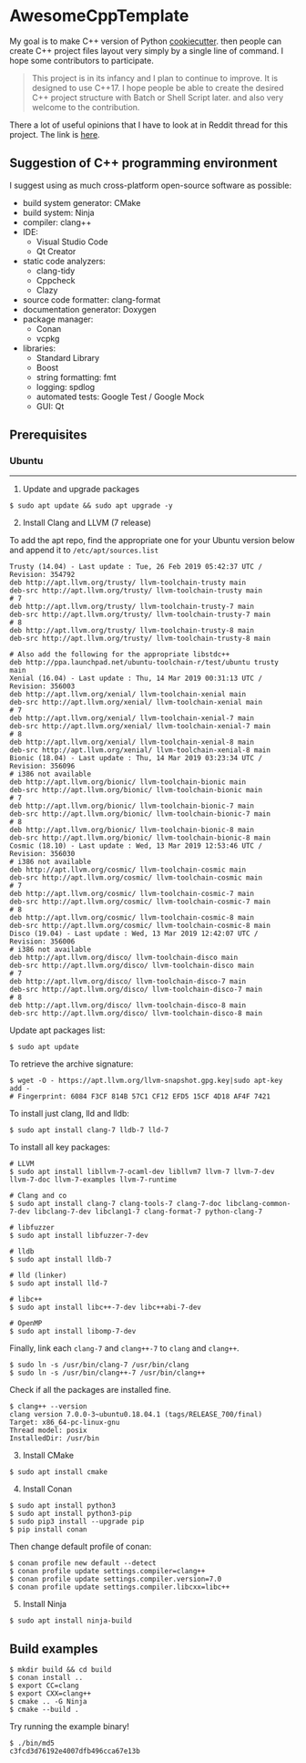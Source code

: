 # AwesomeCppTemplate

My goal is to make C++ version of Python [cookiecutter](https://github.com/audreyr/cookiecutter). then people can create C++ project files layout very simply by a single line of command. I hope some contributors to participate.

> This project is in its infancy and I plan to continue to improve. It is designed to use C++17. I hope people be able to create the desired C++ project structure with Batch or Shell Script later. and also very welcome to the contribution.

There a lot of useful opinions that I have to look at in Reddit thread for this project.
The link is [here](https://www.reddit.com/r/cpp/comments/b1u9fp/i_created_c17_cmake_conan_ninja_project_template/).

## Suggestion of C++ programming environment

I suggest using as much cross-platform open-source software as possible:

- build system generator: CMake
- build system: Ninja
- compiler: clang++
- IDE:
  - Visual Studio Code
  - ⁠Qt Creator
- static code analyzers:
  - clang-tidy
  - Cppcheck
  - Clazy
- source code formatter: clang-format
- documentation generator: Doxygen
- package manager:
  - ⁠Conan
  - ⁠vcpkg
- libraries:
  - Standard Library
  - Boost
  - string formatting: fmt
  - logging: spdlog
  - automated tests: Google Test / Google Mock
  - GUI: Qt

## Prerequisites

### Ubuntu
---

1. Update and upgrade packages

```shell
$ sudo apt update && sudo apt upgrade -y
```

2. Install Clang and LLVM (7 release)

To add the apt repo, find the appropriate one for your Ubuntu version below and append it to `/etc/apt/sources.list`
```
Trusty (14.04) - Last update : Tue, 26 Feb 2019 05:42:37 UTC / Revision: 354792
deb http://apt.llvm.org/trusty/ llvm-toolchain-trusty main
deb-src http://apt.llvm.org/trusty/ llvm-toolchain-trusty main
# 7 
deb http://apt.llvm.org/trusty/ llvm-toolchain-trusty-7 main
deb-src http://apt.llvm.org/trusty/ llvm-toolchain-trusty-7 main
# 8 
deb http://apt.llvm.org/trusty/ llvm-toolchain-trusty-8 main
deb-src http://apt.llvm.org/trusty/ llvm-toolchain-trusty-8 main

# Also add the following for the appropriate libstdc++
deb http://ppa.launchpad.net/ubuntu-toolchain-r/test/ubuntu trusty main
Xenial (16.04) - Last update : Thu, 14 Mar 2019 00:31:13 UTC / Revision: 356003
deb http://apt.llvm.org/xenial/ llvm-toolchain-xenial main
deb-src http://apt.llvm.org/xenial/ llvm-toolchain-xenial main
# 7
deb http://apt.llvm.org/xenial/ llvm-toolchain-xenial-7 main
deb-src http://apt.llvm.org/xenial/ llvm-toolchain-xenial-7 main
# 8
deb http://apt.llvm.org/xenial/ llvm-toolchain-xenial-8 main
deb-src http://apt.llvm.org/xenial/ llvm-toolchain-xenial-8 main
Bionic (18.04) - Last update : Thu, 14 Mar 2019 03:23:34 UTC / Revision: 356096
# i386 not available
deb http://apt.llvm.org/bionic/ llvm-toolchain-bionic main
deb-src http://apt.llvm.org/bionic/ llvm-toolchain-bionic main
# 7
deb http://apt.llvm.org/bionic/ llvm-toolchain-bionic-7 main
deb-src http://apt.llvm.org/bionic/ llvm-toolchain-bionic-7 main
# 8
deb http://apt.llvm.org/bionic/ llvm-toolchain-bionic-8 main
deb-src http://apt.llvm.org/bionic/ llvm-toolchain-bionic-8 main
Cosmic (18.10) - Last update : Wed, 13 Mar 2019 12:53:46 UTC / Revision: 356030
# i386 not available
deb http://apt.llvm.org/cosmic/ llvm-toolchain-cosmic main
deb-src http://apt.llvm.org/cosmic/ llvm-toolchain-cosmic main
# 7
deb http://apt.llvm.org/cosmic/ llvm-toolchain-cosmic-7 main
deb-src http://apt.llvm.org/cosmic/ llvm-toolchain-cosmic-7 main
# 8
deb http://apt.llvm.org/cosmic/ llvm-toolchain-cosmic-8 main
deb-src http://apt.llvm.org/cosmic/ llvm-toolchain-cosmic-8 main
Disco (19.04) - Last update : Wed, 13 Mar 2019 12:42:07 UTC / Revision: 356006
# i386 not available
deb http://apt.llvm.org/disco/ llvm-toolchain-disco main
deb-src http://apt.llvm.org/disco/ llvm-toolchain-disco main
# 7
deb http://apt.llvm.org/disco/ llvm-toolchain-disco-7 main
deb-src http://apt.llvm.org/disco/ llvm-toolchain-disco-7 main
# 8
deb http://apt.llvm.org/disco/ llvm-toolchain-disco-8 main
deb-src http://apt.llvm.org/disco/ llvm-toolchain-disco-8 main
```

Update apt packages list:
```shell
$ sudo apt update
```

To retrieve the archive signature:
```shell
$ wget -O - https://apt.llvm.org/llvm-snapshot.gpg.key|sudo apt-key add -
# Fingerprint: 6084 F3CF 814B 57C1 CF12 EFD5 15CF 4D18 AF4F 7421
```

To install just clang, lld and lldb:
```shell
$ sudo apt install clang-7 lldb-7 lld-7
```

To install all key packages:
```shell
# LLVM
$ sudo apt install libllvm-7-ocaml-dev libllvm7 llvm-7 llvm-7-dev llvm-7-doc llvm-7-examples llvm-7-runtime

# Clang and co
$ sudo apt install clang-7 clang-tools-7 clang-7-doc libclang-common-7-dev libclang-7-dev libclang1-7 clang-format-7 python-clang-7

# libfuzzer
$ sudo apt install libfuzzer-7-dev

# lldb
$ sudo apt install lldb-7

# lld (linker)
$ sudo apt install lld-7

# libc++
$ sudo apt install libc++-7-dev libc++abi-7-dev

# OpenMP
$ sudo apt install libomp-7-dev
```

Finally, link each `clang-7` and `clang++-7` to `clang` and `clang++`.
```shell
$ sudo ln -s /usr/bin/clang-7 /usr/bin/clang
$ sudo ln -s /usr/bin/clang++-7 /usr/bin/clang++
```

Check if all the packages are installed fine.
```shell
$ clang++ --version
clang version 7.0.0-3~ubuntu0.18.04.1 (tags/RELEASE_700/final)
Target: x86_64-pc-linux-gnu
Thread model: posix
InstalledDir: /usr/bin
```

3. Install CMake

```shell
$ sudo apt install cmake
```

4. Install Conan

```shell
$ sudo apt install python3
$ sudo apt install python3-pip
$ sudo pip3 install --upgrade pip
$ pip install conan
```
Then change default profile of conan:
```shell
$ conan profile new default --detect
$ conan profile update settings.compiler=clang++
$ conan profile update settings.compiler.version=7.0
$ conan profile update settings.compiler.libcxx=libc++
```

5. Install Ninja

```shell
$ sudo apt install ninja-build
```

## Build examples

```shell
$ mkdir build && cd build
$ conan install ..
$ export CC=clang
$ export CXX=clang++
$ cmake .. -G Ninja
$ cmake --build .
```

Try running the example binary!

```shell
$ ./bin/md5
c3fcd3d76192e4007dfb496cca67e13b
```
